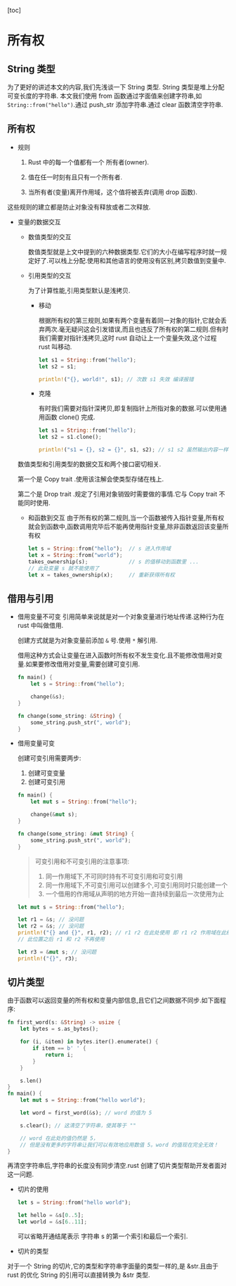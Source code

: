 [toc]

# 所有权

## String 类型

为了更好的讲述本文的内容,我们先浅谈一下 String 类型. 
String 类型是堆上分配可变长度的字符串.
本文我们使用 from 函数通过字面值来创建字符串,如`String::from("hello")`.通过 push_str 添加字符串.通过 clear 函数清空字符串.

## 所有权

- 规则

  1. Rust 中的每一个值都有一个 所有者(owner).

  2. 值在任一时刻有且只有一个所有者.

  3. 当所有者(变量)离开作用域，这个值将被丢弃(调用 drop 函数).

这些规则的建立都是防止对象没有释放或者二次释放.

- 变量的数据交互

  - 数值类型的交互

    数值类型就是上文中提到的六种数据类型.它们的大小在编写程序时就一规定好了.可以栈上分配.使用和其他语言的使用没有区别,拷贝数值到变量中.

  - 引用类型的交互

    为了计算性能,引用类型默认是浅拷贝.

    - 移动

      根据所有权的第三规则,如果有两个变量有着同一对象的指针,它就会丢弃两次.毫无疑问这会引发错误,而且也违反了所有权的第二规则.但有时我们需要对指针浅拷贝,这时 rust 自动让上一个变量失效,这个过程 rust 叫移动.

      ```rust
      let s1 = String::from("hello");
      let s2 = s1;
      
      println!("{}, world!", s1); // 次数 s1 失效 编译报错
      ```
    - 克隆

      有时我们需要对指针深拷贝,即复制指针上所指对象的数据.可以使用通用函数 clone() 完成.

      ```rust
      let s1 = String::from("hello");
      let s2 = s1.clone();
      
      println!("s1 = {}, s2 = {}", s1, s2); // s1 s2 虽然输出内容一样,但是地址不同
      ```
  
  数值类型和引用类型的数据交互和两个接口密切相关.
  
  第一个是 Copy trait .使用该注解会使类型存储在栈上.
  
  第二个是 Drop trait .规定了引用对象销毁时需要做的事情.它与 Copy trait 不能同时使用.

  - 和函数到交互
    由于所有权的第二规则,当一个函数被传入指针变量,所有权就会到函数中,函数调用完毕后不能再使用指针变量,除非函数返回该变量所有权

    ```rust
    let s = String::from("hello");  // s 进入作用域
    let x = String::from("world");
    takes_ownership(s);             // s 的值移动到函数里 ...
    // 此处变量 s 就不能使用了
    let x = takes_ownership(x);     // 重新获得所有权
    ```

## 借用与引用

- 借用变量不可变
  引用简单来说就是对一个对象变量进行地址传递.这种行为在 rust 中叫做借用.

  创建方式就是为对象变量前添加 `&` 号.使用 `*` 解引用.

  借用这种方式会让变量在进入函数时所有权不发生变化.且不能修改借用对变量.如果要修改借用对变量,需要创建可变引用.

  ```rust
  fn main() {
      let s = String::from("hello");
  
      change(&s);
  }
  
  fn change(some_string: &String) {
      some_string.push_str(", world");
  }
  ```
- 借用变量可变
  
  创建可变引用需要两步:
    1. 创建可变变量
    2. 创建可变引用
  ```rust
  fn main() {
      let mut s = String::from("hello");
  
      change(&mut s);
  }
  
  fn change(some_string: &mut String) {
      some_string.push_str(", world");
  }
  ```
  
  > 可变引用和不可变引用的注意事项:
  > 1. 同一作用域下,不可同时持有不可变引用和可变引用
  > 2. 同一作用域下,不可变引用可以创建多个,可变引用同时只能创建一个
  > 3. 一个借用的作用域从声明的地方开始一直持续到最后一次使用为止

  ```rust
  let mut s = String::from("hello");
  
  let r1 = &s; // 没问题
  let r2 = &s; // 没问题
  println!("{} and {}", r1, r2); // r1 r2 在此处使用 即 r1 r2 作用域在此结束
  // 此位置之后 r1 和 r2 不再使用
  
  let r3 = &mut s; // 没问题
  println!("{}", r3);
  ```
## 切片类型

由于函数可以返回变量的所有权和变量内部信息,且它们之间数据不同步.如下面程序:

```rust
fn first_word(s: &String) -> usize {
    let bytes = s.as_bytes();

    for (i, &item) in bytes.iter().enumerate() {
        if item == b' ' {
            return i;
        }
    }

    s.len()
}
fn main() {
    let mut s = String::from("hello world");

    let word = first_word(&s); // word 的值为 5

    s.clear(); // 这清空了字符串，使其等于 ""

    // word 在此处的值仍然是 5，
    // 但是没有更多的字符串让我们可以有效地应用数值 5。word 的值现在完全无效！
}
```

再清空字符串后,字符串的长度没有同步清空.rust 创建了切片类型帮助开发者面对这一问题.

- 切片的使用

  ```rust
  let s = String::from("hello world");

  let hello = &s[0..5];
  let world = &s[6..11];
  ```

  可以省略开通结尾表示 字符串 s 的第一个索引和最后一个索引.

- 切片的类型

对于一个 String 的切片,它的类型和字符串字面量的类型一样的,是 &str.且由于 rust 的优化 String 的引用可以直接转换为 &str 类型.



